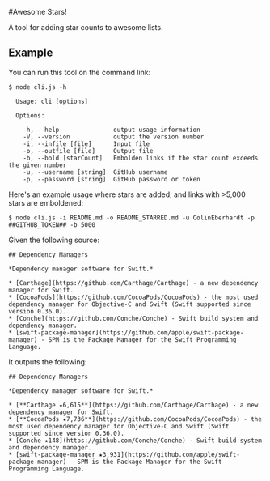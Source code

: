 #Awesome Stars!

A tool for adding star counts to awesome lists.

## Example

You can run this tool on the command link:

```
$ node cli.js -h

  Usage: cli [options]

  Options:

    -h, --help               output usage information
    -V, --version            output the version number
    -i, --infile [file]      Input file
    -o, --outfile [file]     Output file
    -b, --bold [starCount]   Embolden links if the star count exceeds the given number
    -u, --username [string]  GitHub username
    -p, --password [string]  GitHub password or token
```

Here's an example usage where stars are added, and links with >5,000 stars are emboldened:

```
$ node cli.js -i README.md -o README_STARRED.md -u ColinEberhardt -p ##GITHUB_TOKEN## -b 5000
```

Given the following source:

```
## Dependency Managers

*Dependency manager software for Swift.*

* [Carthage](https://github.com/Carthage/Carthage) - a new dependency manager for Swift.
* [CocoaPods](https://github.com/CocoaPods/CocoaPods) - the most used dependency manager for Objective-C and Swift (Swift supported since version 0.36.0).
* [Conche](https://github.com/Conche/Conche) - Swift build system and dependency manager.
* [swift-package-manager](https://github.com/apple/swift-package-manager) - SPM is the Package Manager for the Swift Programming Language.
```

It outputs the following:

```
## Dependency Managers

*Dependency manager software for Swift.*

* [**Carthage ★6,615**](https://github.com/Carthage/Carthage) - a new dependency manager for Swift.
* [**CocoaPods ★7,736**](https://github.com/CocoaPods/CocoaPods) - the most used dependency manager for Objective-C and Swift (Swift supported since version 0.36.0).
* [Conche ★148](https://github.com/Conche/Conche) - Swift build system and dependency manager.
* [swift-package-manager ★3,931](https://github.com/apple/swift-package-manager) - SPM is the Package Manager for the Swift Programming Language.
```

